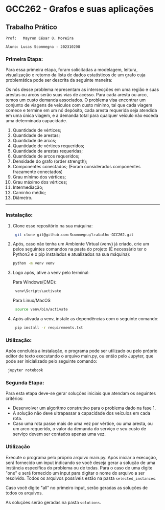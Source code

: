# GCC262 - Grafos e suas aplicações

## Trabalho Prático 


    Prof:   Mayron César O. Moreira
    
    Aluno: Lucas Scommegna - 202310208
            

### Primeira Etapa:
Para essa primeira etapa, foram solicitadas a modelagem, leitura, visualização e retorno da lista de dados estatísticos de um grafo cuja problemática pode ser descrita da seguinte maneira:

Os nós desse problema representam as intersecções em uma região e suas arestas ou arcos serão suas vias de acesso. Para cada aresta ou arco, temos um custo  demanda associados.
O problema visa encontrar um conjunto de viagens de veículos com custo mínimo, tal que cada viagem comece e termine em um nó depósito, cada aresta requerida seja atendida em uma única viagem, e a demanda total para qualquer veículo não exceda uma determinada capacidade.

1. Quantidade de vértices;
2. Quantidade de arestas;
3. Quantidade de arcos;
4. Quantidade de vértices requeridos;
5. Quantidade de arestas requeridas;
6. Quantidade de arcos requeridos;
7. Densidade do grafo (order strength);
8. Componentes conectados; (Foram considerados componentes fracamente conectados)
9. Grau mínimo dos vértices;
10. Grau máximo dos vértices;
11. Intermediação;
12. Caminho médio;
13. Diâmetro.

---

### Instalação:
1. Clone esse repositório na sua máquina:

   ```bash
    git clone git@github.com:Scommegna/trabalho-GCC262.git
   
2. Após, caso não tenha um Ambiente Virtual (venv) já criado, crie um pelos seguintes comandos na pasta do projeto (É necessário ter o Python3 e o pip instalados e atualizados na sua máquina):

    ```bash
    python -m venv venv

3. Logo após, ative a venv pelo terminal:

    Para Windows(CMD):
   ```bash
    venv\Scripts\activate
   ```

   Para Linux/MacOS
   ```bash
    source venv/bin/activate
   ```
   
4. Após ativada a venv, instale as dependências com o seguinte comando:

   ```bash
    pip install -r requirements.txt
   ```

### Utilização:
Após concluída a instalação, o programa pode ser utilizado ou pelo próprio editor de texto executando o arquivo main.py, ou então pelo Jupyter, que pode ser inicializado pelo seguinte comando:

   ```bash
    jupyter notebook
   ```

### Segunda Etapa:

Para esta etapa deve-se gerar soluções iniciais que atendam os seguintes critérios:

- Desenvolver um algoritmo construtivo para o problema dado na fase 1.
- A solução não deve ultrapassar a capacidade dos veículos em cada rota.
- Caso uma rota passe mais de uma vez por vértice, ou uma aresta, ou um arco requerido, o valor da demanda do serviço e seu custo de serviço devem ser contados apenas uma vez.

### Utilização
Execute o programa pelo próprio arquivo main.py. Após iniciar a execução, será fornecido um input indicando se você deseja gerar a solução de uma instância específica do problema ou de todas.
Para o caso de uma digite "one" e será fornecido um input para digitar o nome do arquivo a ser resolvido. Todos os arquivos possíveis estão na pasta `selected_instances`.

Caso você digite "all" no primeiro input, serão geradas as soluções de todos os arquivos.

As soluções serão geradas na pasta `solutions`.